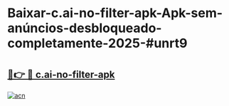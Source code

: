 # Baixar-c.ai-no-filter-apk-Apk-sem-anúncios-desbloqueado-completamente-2025-#unrt9

# <h2><a href="https://ainizakaria.my?title=c.ai-no-filter-apk&ref=24M">🔗👉 🔴 c.ai-no-filter-apk</a></h2>

[![acn](https://github.com/user-attachments/assets/0f9c940e-d8b0-45ae-aac7-cd30a18b3e1c)](https://ainizakaria.my?title=c.ai-no-filter-apk&ref=24M)


